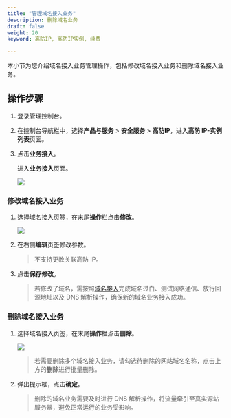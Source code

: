 ```yaml
---
title: "管理域名接入业务"
description: 删除域名业务
draft: false
weight: 20
keyword: 高防IP, 高防IP实例, 续费

---
```


本小节为您介绍域名接入业务管理操作，包括修改域名接入业务和删除域名接入业务。

## 操作步骤

1. 登录管理控制台。

2. 在控制台导航栏中，选择**产品与服务** > **安全服务** > **高防IP**，进入**高防 IP-实例列表**页面。

3. 点击**业务接入**。

   进入**业务接入**页面。

   ![](../../../_images/service_access.png)

### 修改域名接入业务

1. 选择域名接入页签，在末尾**操作**栏点击**修改**。

   ![](../../../_images/domain_modify.png)

2. 在右侧**编辑**页签修改参数。

   > 不支持更改关联高防 IP。

3. 点击**保存修改**。

   > 若修改了域名，需按照[域名接入](/security/antiddos_ip/quickstart/antiddos_access/#域名接入)完成域名过白、测试网络通信、放行回源地址以及 DNS 解析操作，确保新的域名业务接入成功。

### 删除域名接入业务

1. 选择域名接入页签，在末尾**操作**栏点击**删除**。

   ![](../../../_images/domain_delete.png)

   > 若需要删除多个域名接入业务，请勾选待删除的网站域名名称，点击上方的**删除**进行批量删除。

2. 弹出提示框，点击**确定**。

   > 删除的域名业务需要及时进行 DNS 解析操作，将流量牵引至真实源站服务器，避免正常运行的业务受影响。